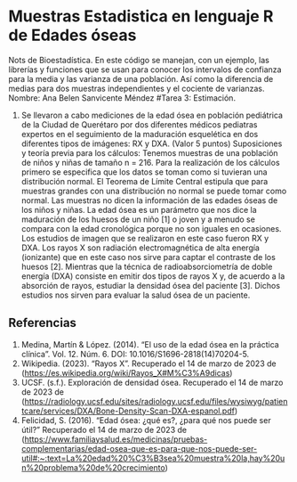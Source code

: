 # Muestras Estadistica en lenguaje R de Edades óseas
Nots de Bioestadística. En este código se manejan, con un ejemplo, las librerías y funciones que se usan para conocer los intervalos de confianza para la media y las varianza de una población. Así como la diferencia de medias para dos muestras independientes y el cociente de varianzas.
Nombre: Ana Belen Sanvicente Méndez
#Tarea 3: Estimación.

1. Se llevaron a cabo mediciones de la edad ósea en población pediátrica de la Ciudad de Querétaro por dos diferentes médicos pediatras expertos en el seguimiento de la maduración esquelética en dos diferentes tipos de imágenes: RX y DXA. (Valor 5 puntos)
Suposiciones y teoría previa para los cálculos:
Tenemos muestras de una población de niños y niñas de tamaño n = 216. Para la realización de los cálculos primero se especifica que los datos se toman como si tuvieran una distribución normal. El Teorema de Límite Central estipula que para muestras grandes con una distribución no normal se puede tomar como normal. Las muestras no dicen la información de las edades óseas de los niños y niñas. La edad ósea es un parámetro que nos dice la maduración de los huesos de un niño [1] o joven y a menudo se compara con la edad cronológica porque no son iguales en ocasiones.
Los estudios de imagen que se realizaron en este caso fueron RX y DXA.
Los rayos X son radiación electromagnética de alta energía (ionizante) que en este caso nos sirve para captar el contraste de los huesos [2].
Mientras que la técnica de radioabsorciometría de doble energía (DXA) consiste en emitir dos tipos de rayos X y, de acuerdo a la absorción de rayos, estudiar la densidad ósea del paciente [3].
Dichos estudios nos sirven para evaluar la salud ósea de un paciente.

## Referencias
1.  Medina, Martín & López. (2014). “El uso de la edad ósea en la práctica clínica”. Vol. 12. Núm. 6. DOI: 10.1016/S1696-2818(14)70204-5.
2.  Wikipedia. (2023). “Rayos X”. Recuperado el 14 de marzo de 2023 de (https://es.wikipedia.org/wiki/Rayos_X#M%C3%A9dicas)
3.  UCSF. (s.f.). Exploración de densidad ósea.  Recuperado el 14 de marzo de 2023 de (https://radiology.ucsf.edu/sites/radiology.ucsf.edu/files/wysiwyg/patientcare/services/DXA/Bone-Density-Scan-DXA-espanol.pdf)
4.  Felicidad, S. (2016). “Edad ósea: ¿qué es?, ¿para qué nos puede ser útil?” Recuperado el 14 de marzo de 2023 de (https://www.familiaysalud.es/medicinas/pruebas-complementarias/edad-osea-que-es-para-que-nos-puede-ser-util#:~:text=La%20edad%20%C3%B3sea%20muestra%20la,hay%20un%20problema%20de%20crecimiento)
